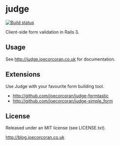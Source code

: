 judge
=====

[![Build status](https://secure.travis-ci.org/joecorcoran/judge.png?branch=v1.6)](http://travis-ci.org/joecorcoran/judge)

Client-side form validation in Rails 3.

Usage
-----

See http://judge.joecorcoran.co.uk for documentation.

Extensions
----------

Use Judge with your favourite form building tool.

* http://github.com/joecorcoran/judge-formtastic
* http://github.com/joecorcoran/judge-simple_form

License
-------

Released under an MIT license (see LICENSE.txt).

http://blog.joecorcoran.co.uk